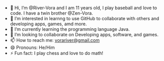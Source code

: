 - 👋 Hi, I’m @River-Vora and I am 11 years old, I play baseball and love to code. I have a twin brother @Zen-Vora.
- 👀 I’m interested in learnng to use GitHub to collaborate with others and developing apps, games, amd more.
- 🌱 I’m currently learning the programming language Java.
- 💞️ I’m looking to collaborate on Developing apps, software, and games.
- 📫 How to reach me: vorariver@gmail.com
- 😄 Pronouns: He/Him
- ⚡ Fun fact: I play chess and love to do math!

<!---
River-Vora/River-Vora is a ✨ special ✨ repository because its `README.md` (this file) appears on your GitHub profile.
You can click the Preview link to take a look at your changes.
--->
